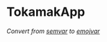 # TokamakApp

*Convert from [semvar](https://semver.org/) to [emojvar](https://github.com/0xLeif/Emoji-Semantic-Versioning)*
